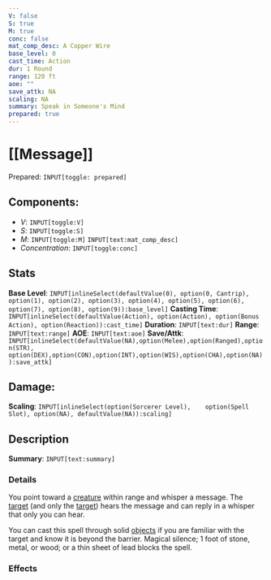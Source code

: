 ```yaml
---
V: false
S: true
M: true
conc: false
mat_comp_desc: A Copper Wire
base_level: 0
cast_time: Action
dur: 1 Round
range: 120 ft
aoe: ""
save_attk: NA
scaling: NA
summary: Speak in Someone's Mind
prepared: true
---
```

# [[Message]]
Prepared: `INPUT[toggle: prepared]`
## **Components**:
 - *V*: `INPUT[toggle:V]`
 - *S*: `INPUT[toggle:S]`
 - *M*: `INPUT[toggle:M]` `INPUT[text:mat_comp_desc]`
- *Concentration*: `INPUT[toggle:conc]`

## **Stats**
**Base Level**: `INPUT[inlineSelect(defaultValue(0), option(0, Cantrip), option(1), option(2), option(3), option(4), option(5), option(6), option(7), option(8), option(9)):base_level]`
**Casting Time**: `INPUT[inlineSelect(defaultValue(Action), option(Action), option(Bonus Action), option(Reaction)):cast_time]`
**Duration**: `INPUT[text:dur]`
**Range**: `INPUT[text:range]`
**AOE**: `INPUT[text:aoe]`
**Save/Attk**:  `INPUT[inlineSelect(defaultValue(NA),option(Melee),option(Ranged),option(STR),	option(DEX),option(CON),option(INT),option(WIS),option(CHA),option(NA)):save_attk]`

## **Damage**:
**Scaling**: `INPUT[inlineSelect(option(Sorcerer Level),	option(Spell Slot), option(NA), defaultValue(NA)):scaling]`


## **Description**

**Summary**: `INPUT[text:summary]`
### Details

You point toward a [creature](https://roll20.net/compendium/dnd5e/Rules:Rules%20Definitions?expansion=32231#Creature) within range and whisper a message. The [target](https://roll20.net/compendium/dnd5e/Rules:Rules%20Definitions?expansion=32231#Target) (and only the [target](https://roll20.net/compendium/dnd5e/Rules:Rules%20Definitions?expansion=32231#Target)) hears the message and can reply in a whisper that only you can hear.  
  
You can cast this spell through solid [objects](https://roll20.net/compendium/dnd5e/Rules:Rules%20Definitions?expansion=32231#Object) if you are familiar with the target and know it is beyond the barrier. Magical silence; 1 foot of stone, metal, or wood; or a thin sheet of lead blocks the spell.

### Effects